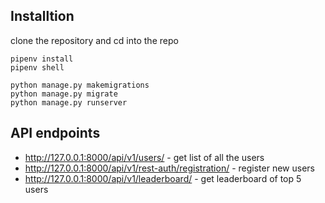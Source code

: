 ## Installtion

clone the repository and cd into the repo

```shell
pipenv install
pipenv shell

python manage.py makemigrations
python manage.py migrate
python manage.py runserver
```

## API endpoints

- http://127.0.0.1:8000/api/v1/users/ - get list of all the users
- http://127.0.0.1:8000/api/v1/rest-auth/registration/ - register new users
- http://127.0.0.1:8000/api/v1/leaderboard/ - get leaderboard of top 5 users
